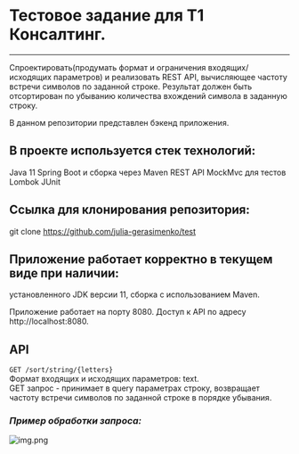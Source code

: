 # Тестовое задание для Т1 Консалтинг.
---------------------------------------

Спроектировать(продумать формат и ограничения входящих/исходящих параметров) и реализовать REST API, вычисляющее частоту встречи символов по заданной строке. Результат должен быть отсортирован по убыванию количества вхождений символа в заданную строку.

В данном репозитории представлен бэкенд приложения.

## В проекте используется стек технологий:

Java 11
Spring Boot и сборка через Maven
REST API
MockMvc для тестов
Lombok
JUnit

## Ссылка для клонирования репозитория:
git clone https://github.com/julia-gerasimenko/test

## Приложение работает корректно в текущем виде при наличии:

установленного JDK версии 11,
сборка с использованием Maven.

Приложение работает на порту 8080. Доступ к API по адресу http://localhost:8080.

## API
``` GET /sort/string/{letters} ```  
Формат входящих и исходящих параметров: text.  
GET запрос - принимает в query параметрах строку, возвращает частоту встречи символов по заданной строке в порядке убывания.

### *Пример обработки запроса:*
![img.png](img.png)
